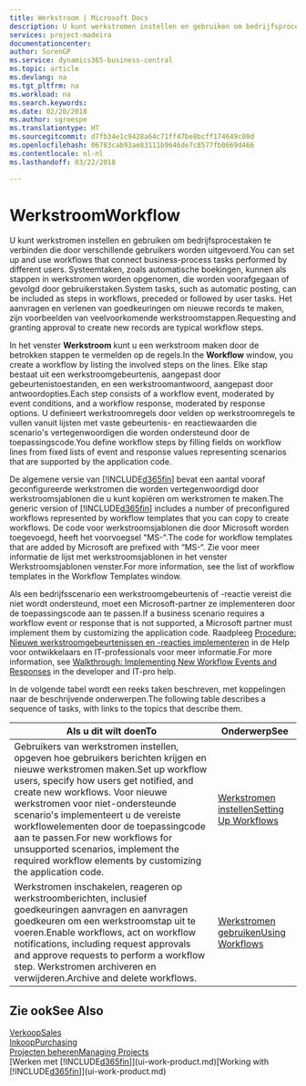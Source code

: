 ```yaml
---
title: Werkstroom | Microsoft Docs
description: U kunt werkstromen instellen en gebruiken om bedrijfsprocestaken te verbinden die door verschillende gebruikers worden uitgevoerd. Systeemtaken, zoals automatische boekingen, kunnen als stappen in werkstromen worden opgenomen, die worden voorafgegaan of gevolgd door gebruikerstaken. Het aanvragen en verlenen van goedkeuringen om nieuwe records te maken, zijn voorbeelden van veelvoorkomende werkstroomstappen.
services: project-madeira
documentationcenter: 
author: SorenGP
ms.service: dynamics365-business-central
ms.topic: article
ms.devlang: na
ms.tgt_pltfrm: na
ms.workload: na
ms.search.keywords: 
ms.date: 02/20/2018
ms.author: sgroespe
ms.translationtype: HT
ms.sourcegitcommit: d7fb34e1c9428a64c71ff47be8bcff174649c00d
ms.openlocfilehash: 06783cab93ae83111b9646de7c8577fb0669d466
ms.contentlocale: nl-nl
ms.lasthandoff: 03/22/2018

---
```

# <a name="workflow"></a><span data-ttu-id="89fd1-105">Werkstroom</span><span class="sxs-lookup"><span data-stu-id="89fd1-105">Workflow</span></span>
<span data-ttu-id="89fd1-106">U kunt werkstromen instellen en gebruiken om bedrijfsprocestaken te verbinden die door verschillende gebruikers worden uitgevoerd.</span><span class="sxs-lookup"><span data-stu-id="89fd1-106">You can set up and use workflows that connect business-process tasks performed by different users.</span></span> <span data-ttu-id="89fd1-107">Systeemtaken, zoals automatische boekingen, kunnen als stappen in werkstromen worden opgenomen, die worden voorafgegaan of gevolgd door gebruikerstaken.</span><span class="sxs-lookup"><span data-stu-id="89fd1-107">System tasks, such as automatic posting, can be included as steps in workflows, preceded or followed by user tasks.</span></span> <span data-ttu-id="89fd1-108">Het aanvragen en verlenen van goedkeuringen om nieuwe records te maken, zijn voorbeelden van veelvoorkomende werkstroomstappen.</span><span class="sxs-lookup"><span data-stu-id="89fd1-108">Requesting and granting approval to create new records are typical workflow steps.</span></span>  

 <span data-ttu-id="89fd1-109">In het venster **Werkstroom** kunt u een werkstroom maken door de betrokken stappen te vermelden op de regels.</span><span class="sxs-lookup"><span data-stu-id="89fd1-109">In the **Workflow** window, you create a workflow by listing the involved steps on the lines.</span></span> <span data-ttu-id="89fd1-110">Elke stap bestaat uit een werkstroomgebeurtenis, aangepast door gebeurtenistoestanden, en een werkstroomantwoord, aangepast door antwoordopties.</span><span class="sxs-lookup"><span data-stu-id="89fd1-110">Each step consists of a workflow event, moderated by event conditions, and a workflow response, moderated by response options.</span></span> <span data-ttu-id="89fd1-111">U definieert werkstroomregels door velden op werkstroomregels te vullen vanuit lijsten met vaste gebeurtenis- en reactiewaarden die scenario's vertegenwoordigen die worden ondersteund door de toepassingscode.</span><span class="sxs-lookup"><span data-stu-id="89fd1-111">You define workflow steps by filling fields on workflow lines from fixed lists of event and response values representing scenarios that are supported by the application code.</span></span>  

 <span data-ttu-id="89fd1-112">De algemene versie van [!INCLUDE[d365fin](includes/d365fin_md.md)] bevat een aantal vooraf geconfigureerde werkstromen die worden vertegenwoordigd door werkstroomsjablonen die u kunt kopiëren om werkstromen te maken.</span><span class="sxs-lookup"><span data-stu-id="89fd1-112">The generic version of [!INCLUDE[d365fin](includes/d365fin_md.md)] includes a number of preconfigured workflows represented by workflow templates that you can copy to create workflows.</span></span> <span data-ttu-id="89fd1-113">De code voor werkstroomsjablonen die door Microsoft worden toegevoegd, heeft het voorvoegsel "MS-".</span><span class="sxs-lookup"><span data-stu-id="89fd1-113">The code for workflow templates that are added by Microsoft are prefixed with “MS-“.</span></span> <span data-ttu-id="89fd1-114">Zie voor meer informatie de lijst met werkstroomsjablonen in het venster Werkstroomsjablonen venster.</span><span class="sxs-lookup"><span data-stu-id="89fd1-114">For more information, see the list of workflow templates in the Workflow Templates window.</span></span>  

 <span data-ttu-id="89fd1-115">Als een bedrijfsscenario een werkstroomgebeurtenis of -reactie vereist die niet wordt ondersteund, moet een Microsoft-partner ze implementeren door de toepassingscode aan te passen.</span><span class="sxs-lookup"><span data-stu-id="89fd1-115">If a business scenario requires a workflow event or response that is not supported, a Microsoft partner must implement them by customizing the application code.</span></span> <span data-ttu-id="89fd1-116">Raadpleeg [Procedure: Nieuwe werkstroomgebeurtenissen en -reacties implementeren](/dynamics-nav/Walkthrough--Implementing-New-Workflow-Events-and-Responses) in de Help voor ontwikkelaars en IT-professionals voor meer informatie.</span><span class="sxs-lookup"><span data-stu-id="89fd1-116">For more information, see [Walkthrough: Implementing New Workflow Events and Responses](/dynamics-nav/Walkthrough--Implementing-New-Workflow-Events-and-Responses) in the developer and IT-pro help.</span></span>  

 <span data-ttu-id="89fd1-117">In de volgende tabel wordt een reeks taken beschreven, met koppelingen naar de beschrijvende onderwerpen.</span><span class="sxs-lookup"><span data-stu-id="89fd1-117">The following table describes a sequence of tasks, with links to the topics that describe them.</span></span>  

|<span data-ttu-id="89fd1-118">**Als u dit wilt doen**</span><span class="sxs-lookup"><span data-stu-id="89fd1-118">**To**</span></span>|<span data-ttu-id="89fd1-119">**Onderwerp**</span><span class="sxs-lookup"><span data-stu-id="89fd1-119">**See**</span></span>|  
|------------|-------------|  
|<span data-ttu-id="89fd1-120">Gebruikers van werkstromen instellen, opgeven hoe gebruikers berichten krijgen en nieuwe werkstromen maken.</span><span class="sxs-lookup"><span data-stu-id="89fd1-120">Set up workflow users, specify how users get notified, and create new workflows.</span></span> <span data-ttu-id="89fd1-121">Voor nieuwe werkstromen voor niet-ondersteunde scenario's implementeert u de vereiste workflowelementen door de toepassingcode aan te passen.</span><span class="sxs-lookup"><span data-stu-id="89fd1-121">For new workflows for unsupported scenarios, implement the required workflow elements by customizing the application code.</span></span>|[<span data-ttu-id="89fd1-122">Werkstromen instellen</span><span class="sxs-lookup"><span data-stu-id="89fd1-122">Setting Up Workflows</span></span>](across-set-up-workflows.md)|  
|<span data-ttu-id="89fd1-123">Werkstromen inschakelen, reageren op werkstroomberichten, inclusief goedkeuringen aanvragen en aanvragen goedkeuren om een werkstroomstap uit te voeren.</span><span class="sxs-lookup"><span data-stu-id="89fd1-123">Enable workflows, act on workflow notifications, including request approvals and approve requests to perform a workflow step.</span></span> <span data-ttu-id="89fd1-124">Werkstromen archiveren en verwijderen.</span><span class="sxs-lookup"><span data-stu-id="89fd1-124">Archive and delete workflows.</span></span>|[<span data-ttu-id="89fd1-125">Werkstromen gebruiken</span><span class="sxs-lookup"><span data-stu-id="89fd1-125">Using Workflows</span></span>](across-use-workflows.md)|  

## <a name="see-also"></a><span data-ttu-id="89fd1-126">Zie ook</span><span class="sxs-lookup"><span data-stu-id="89fd1-126">See Also</span></span>  
[<span data-ttu-id="89fd1-127">Verkoop</span><span class="sxs-lookup"><span data-stu-id="89fd1-127">Sales</span></span>](sales-manage-sales.md)  
[<span data-ttu-id="89fd1-128">Inkoop</span><span class="sxs-lookup"><span data-stu-id="89fd1-128">Purchasing</span></span>](purchasing-manage-purchasing.md)  
[<span data-ttu-id="89fd1-129">Projecten beheren</span><span class="sxs-lookup"><span data-stu-id="89fd1-129">Managing Projects</span></span>](projects-manage-projects.md)  
<span data-ttu-id="89fd1-130">[Werken met [!INCLUDE[d365fin](includes/d365fin_md.md)]](ui-work-product.md)</span><span class="sxs-lookup"><span data-stu-id="89fd1-130">[Working with [!INCLUDE[d365fin](includes/d365fin_md.md)]](ui-work-product.md)</span></span>

